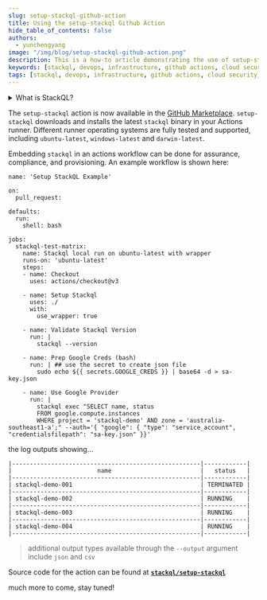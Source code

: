 ```yaml
---
slug: setup-stackql-github-action
title: Using the setup-stackql Github Action
hide_table_of_contents: false
authors:	
  - yunchengyang
image: "/img/blog/setup-stackql-github-action.png"
description: This is a how-to article demonstrating the use of setup-stackql github action to run stackql with github actions
keywords: [stackql, devops, infrastructure, github actions, cloud security, CI/CD]
tags: [stackql, devops, infrastructure, github actions, cloud security, CI/CD]
---
```


<details>
<summary>What is StackQL?</summary>

:::info

[__`stackql`__](https://github.com/stackql/stackql) is a dev tool that allows you to query and manage cloud and SaaS resources using SQL, which developers and analysts can use for CSPM, assurance, user access management reporting, IaC, XOps and more.

:::

</details>

The `setup-stackql` action is now available in the [GitHub Marketplace](https://github.com/marketplace/actions/stackql-studio-setup-stackql).  `setup-stackql` downloads and installs the latest `stackql` binary in your Actions runner.  Different runner operating systems are fully tested and supported, including `ubuntu-latest`, `windows-latest` and `darwin-latest`.  

Embedding `stackql` in an actions workflow can be done for assurance, compliance, and provisioning.  An example workflow is shown here:  

```
name: 'Setup StackQL Example'

on:
  pull_request:

defaults:
  run:
    shell: bash

jobs:
  stackql-test-matrix:
    name: Stackql local run on ubuntu-latest with wrapper
    runs-on: 'ubuntu-latest'
    steps:
    - name: Checkout
      uses: actions/checkout@v3

    - name: Setup Stackql
      uses: ./
      with:
        use_wrapper: true

    - name: Validate Stackql Version
      run: |
        stackql --version

    - name: Prep Google Creds (bash)
      run: | ## use the secret to create json file
        sudo echo ${{ secrets.GOOGLE_CREDS }} | base64 -d > sa-key.json

    - name: Use Google Provider
      run: | 
        stackql exec "SELECT name, status
        FROM google.compute.instances 
        WHERE project = 'stackql-demo' AND zone = 'australia-southeast1-a';" --auth='{ "google": { "type": "service_account",  "credentialsfilepath": "sa-key.json" }}'

```

the log outputs showing...  

```
|-----------------------------------------------------|------------|
|                        name                         |   status   |
|-----------------------------------------------------|------------|
| stackql-demo-001                                    | TERMINATED |
|-----------------------------------------------------|------------|
| stackql-demo-002                                    | RUNNING    |
|-----------------------------------------------------|------------|
| stackql-demo-003                                    | RUNNING    |
|-----------------------------------------------------|------------|
| stackql-demo-004                                    | RUNNING    |
|-----------------------------------------------------|------------|
```

> additional output types available through the `--output` argument include `json` and `csv`

Source code for the action can be found at [__`stackql/setup-stackql`__](https://github.com/stackql/setup-stackql)  

much more to come, stay tuned!  
